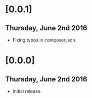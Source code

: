 # [0.0.1]

## Thursday, June 2nd 2016
* Fixing typos in composer.json.

# [0.0.0]

## Thursday, June 2nd 2016
* Initial release.
